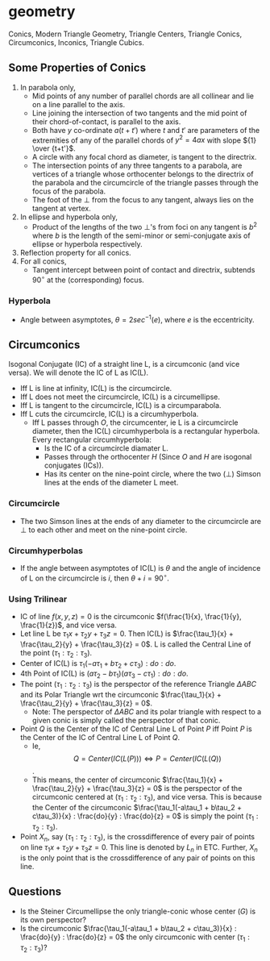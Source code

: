 # geometry
Conics, Modern Triangle Geometry, Triangle Centers, Triangle Conics, Circumconics, Inconics, Triangle Cubics.

## Some Properties of Conics

1. In parabola only,   
     - Mid points of any number of parallel chords are all collinear and lie on a line parallel to the axis.
     - Line joining the intersection of two tangents and the mid point of their chord-of-contact, is parallel to the axis.
     - Both have $`y`$ co-ordinate $`a(t+t')`$ where $`t`$ and $`t'`$ are parameters of the extremities of any of the parallel chords of $`y^2 = 4ax`$
       with slope $`{1} \over {t+t'}`$.
     - A circle with any focal chord as diameter, is tangent to the directrix.
     - The intersection points of any three tangents to a parabola, are vertices of a triangle whose orthocenter belongs to the directrix of the parabola and the circumcircle of the triangle passes through the focus of the parabola.
     - The foot of the $`\perp`$ from the focus to any tangent, always lies on the tangent at vertex.
3. In ellipse and hyperbola only,
     - Product of the lengths of the two $`\perp`$'s from foci on any tangent is $`b^2`$ where $`b`$ is the length of the semi-minor or semi-conjugate axis of ellipse or hyperbola respectively.
5. Reflection property for all conics.
6. For all conics,
    - Tangent intercept between point of contact and directrix, subtends $`90^\circ`$ at the (corresponding) focus.

### Hyperbola

- Angle between asymptotes, $`\theta = 2sec^{-1}(e)`$, where $`e`$ is the eccentricity.

## Circumconics

Isogonal Conjugate (IC) of a straight line L, is a circumconic (and vice versa). We will denote the IC of L as IC(L).

- Iff L is line at infinity, IC(L) is the circumcircle.
- Iff L does not meet the circumcircle, IC(L) is a circumellipse.
- Iff L is tangent to the circumcircle, IC(L) is a circumparabola.
- Iff L cuts the circumcircle, IC(L) is a circumhyperbola.
   - Iff L passes through $`O`$, the circumcenter, ie L is a circumcircle diameter, then the IC(L) circumhyperbola is a rectangular hyperbola. Every rectangular circumhyperbola:
       - Is the IC of a circumcircle diamater L.
       - Passes through the orthocenter $`H`$ (Since $`O`$ and $`H`$ are isogonal conjugates (ICs)).
       - Has its center on the nine-point circle, where the two ($`\perp`$) Simson lines at the ends of the diameter L meet.

### Circumcircle

- The two Simson lines at the ends of any diameter to the circumcircle are $`\perp`$ to each other and meet on the nine-point circle.

### Circumhyperbolas

- If the angle between asymptotes of IC(L) is $`\theta`$ and the angle of incidence of L on the circumcircle is $`i`$, then $`\theta + i = 90^\circ`$.

### Using Trilinear

- IC of line $`f(x, y, z) = 0`$ is the circumconic $`f(\frac{1}{x}, \frac{1}{y}, \frac{1}{z})`$, and vice versa.
- Let line L be $`\tau_1x + \tau_2y + \tau_3z = 0`$. Then IC(L) is $`\frac{\tau_1}{x} + \frac{\tau_2}{y} + \frac{\tau_3}{z} = 0`$. L is called the Central Line of the point $`(\tau_1 : \tau_2 : \tau_3)`$.
- Center of IC(L) is $`\tau_1(-a\tau_1 + b\tau_2 + c\tau_3) : do : do`$.
- 4th Point of IC(L) is $`(a\tau_2 - b\tau_1)(a\tau_3 - c\tau_1) : do : do`$.
- The point $`(\tau_1 : \tau_2 : \tau_3)`$ is the perspector of the reference Triangle $`\Delta ABC`$ and its Polar Triangle wrt the circumconic  $`\frac{\tau_1}{x} + \frac{\tau_2}{y} + \frac{\tau_3}{z} = 0`$.
     - Note: The perspector of $`\Delta ABC`$ and its polar triangle with respect to a given conic is simply called the perspector of that conic.
- Point $Q$ is the Center of the IC of Central Line L of Point $P$ iff Point $P$ is the Center of the IC of Central Line L of Point $Q$.
     - Ie, $$Q = Center(IC(L(P))) \iff P = Center(IC(L(Q))$$.
     - This means, the center of circumconic $`\frac{\tau_1}{x} + \frac{\tau_2}{y} + \frac{\tau_3}{z} = 0`$ is the perspector of the circumconic centered at $`(\tau_1 : \tau_2 : \tau_3)`$, and vice versa. This is because the Center of the circumconic $`\frac{\tau_1(-a\tau_1 + b\tau_2 + c\tau_3)}{x} : \frac{do}{y} : \frac{do}{z} = 0`$ is simply the point $`(\tau_1 : \tau_2 : \tau_3)`$.
- Point $`X_n`$, say $`(\tau_1 : \tau_2 : \tau_3)`$, is the crossdifference of every pair of points on line $`\tau_1x + \tau_2y + \tau_3z = 0`$. This line is denoted by $`L_n`$ in ETC. Further, $`X_n`$ is the only point that is the crossdifference of any pair of points on this line.


## Questions 
- Is the Steiner Circumellipse the only triangle-conic whose center ($G$) is its own perspector?
- Is the circumconic $`\frac{\tau_1(-a\tau_1 + b\tau_2 + c\tau_3)}{x} : \frac{do}{y} : \frac{do}{z} = 0`$ the only circumconic with center $`(\tau_1 : \tau_2 : \tau_3)`$?

